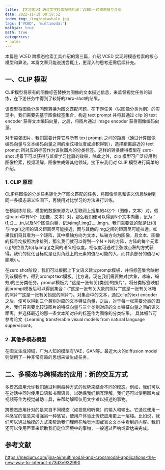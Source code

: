 ```yaml
---
title: 【学习笔记】通过文字检索视频片段：VCED——跨模态模型介绍
date: 2022-11-19 00:58:52
index_img: /img/datawhale.jpg
tags: ['VCED', 'multimodal']
mathjax: true
math: true
categories: 
- notes
---
```


本篇是 VCED 跨模态检索工具介绍的第三篇，介绍 VCED 实现跨模态检索的核心模型和算法。本篇文章只能说浅尝辄止，更深入的思考还需后续补充。

<!--more--->

## 一、CLIP 模型

CLIP模型将原有的图像标签替换为图像的文本描述信息，来监督视觉任务的训练，在下游任务中得到了较好的zero-shot的结果。

该模型将图像分类问题转换为图文匹配问题，在下游任务（以图像分类为例）的实现中，我们需要先基于图像标签集合，构造 text prompt 并将其通过 clip 的 text encoder 获得文本编码向量，之后，将图片通过 image encoder 获得图像编码向量。

对于每张图片，我们需要计算它与所有 text prompt 之间的距离（通过计算图像编码向量与文本编码向量之间的余弦相似度或点积得到），选择距离最近的 text prompt 所对应的标签作为该张图片的分类标签。这样的转换使得模型在 zero-shot 场景下可以获得与监督学习比肩的效果，除此之外，clip 模型可广泛应用到图像检索，视频理解，图像生成等其他领域。接下来我们对 CLIP 模型进行简单的介绍。

### 1. CLIP 原理

CLIP将图像的分类任务转化为了图文匹配的任务，将图像信息和语义信息映射到同一多模态语义空间下，再使用对比学习的方法进行训练。

在预训练阶段，模型的数据来源为从互联网上搜集的4亿个（图像，文本）对。假设batch中有N个（图像，文本）对，那么我们便可以得到N个文本向量，记为：t1,t2,...,tn,以及N个图像向量，记为img1,img2,...,imgn。我们需要做的就是让t(i)与img(i)之间的语义距离尽可能接近，而与其他的img之间的距离尽可能拉远。如果我们将其看为一个矩阵，其中横轴方向为文本，纵轴方向为图像，且文本、图像的标号均按照次序排列，那么我们就可以得到一个N * N的方阵，方阵的每个元素(i,j)的位置为t(i)与img(j)之间的语义相似度，相似度可通过余弦或点积的方式获得。我们的优化目标就是让对角线上的元素的值尽可能的大，而其余部分的值尽可能地小。

在zero shot阶段，我们可以根据上下文语义建立prompt模板，并将标签集合映射到该模板中，得到prompt text模板。比方说，现在我们需要做对(大象，冰箱，蚂蚁)的三分类任务，prompt模板为 "这是一张有关{类别}的照片"，将分类标签映射到prompt模板后可以得到集合：{“这是一张有关大象的照片”“这是一张有关冰箱的照片”“这是一张有关蚂蚁的照片”}。对集合中的文本，通过clip的text encoder之后，便可以得到三个类别对应的文本特征向量，之后，对于每一张需要分类的图片，我们只需要比较该图片的特征向量与三个类别对应的文本特征向量之间的语义距离，并选择最近的那一条文本所对应的标签作为图像的分类结果。 具体细节可参考论文《Learning transferable visual models from natural language supervision》。

### 2. 其他多模态模型

在图文生成领域，广为人知的模型有VAE，GAN等。最近大火的diffusion model则使用了一种非常有趣的思想来做生成任务。

## 二、多模态与跨模态的应用：新的交互方式

多模态应用允许我们通过利用每种方式的优势来结合不同的模态。例如，我们可以在对话中同时使用口语和书面语言，以确保我们相互理解。我们还可以使用图片或视频等作为视觉辅助工具，来帮助解释仅用文字难以描述的事物。

跨模态应用针对的是来自不同模态（如视觉和听觉）的输入和输出。它通过使用一种感官的信息来增强另一种感官，使用户体验比传统应用更上一层楼。比如说，我们可以通过触摸的方式来帮助我们理解在触觉地图或盲文文本中看到的内容。我们还可以使用声音来帮助我们定位环境中的事物，一般通过声纳或雷达来完成。

## 参考文献

https://medium.com/jina-ai/multimodal-and-crossmodal-applications-the-new-way-to-interact-d73d3e932990